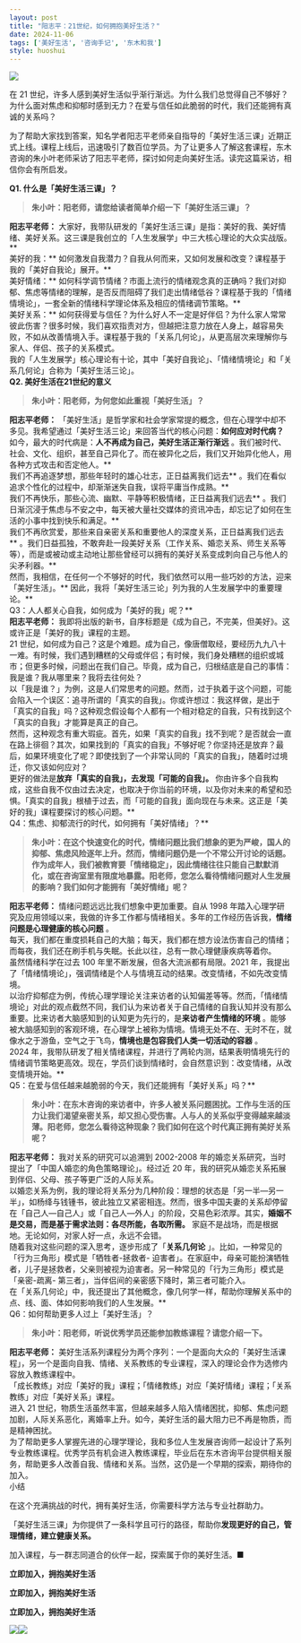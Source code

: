 ```yaml
---
layout: post
title: "阳志平：21世纪，如何拥抱美好生活？"
date: 2024-11-06
tags: ['美好生活', '咨询手记', '东木和我']
style: huoshui
---
```


![](/assets/post_images/2024-11-06-17319182255580.019402496354982812.jpeg)



在 21
世纪，许多人感到美好生活似乎渐行渐远。为什么我们总觉得自己不够好？为什么面对焦虑和抑郁时感到无力？在爱与信任如此脆弱的时代，我们还能拥有真诚的关系吗？  

  

为了帮助大家找到答案，知名学者阳志平老师亲自指导的「美好生活三课」近期正式上线。课程上线后，迅速吸引了数百位学员。为了让更多人了解这套课程，东木咨询的朱小叶老师采访了阳志平老师，探讨如何走向美好生活。读完这篇采访，相信你会有所启发。

  

**Q1. 什么是「美好生活三课」？**

> **朱小叶：阳老师，请您给读者简单介绍一下「美好生活三课」？**

**阳志平老师：** 大家好，我带队研发的「美好生活三课」是指：美好的我、美好情绪、美好关系。这三课是我创立的「人生发展学」中三大核心理论的大众实战版。**  
美好的我：** 如何激发自我潜力？自我从何而来，又如何发展和改变？课程基于我的「美好自我论」展开。**  
美好情绪：**
如何科学调节情绪？市面上流行的情绪观念真的正确吗？我们对抑郁、焦虑等情绪的理解，是否反而阻碍了我们走出情绪低谷？课程基于我的「情绪情境论」，一套全新的情绪科学理论体系及相应的情绪调节策略。**  
美好关系：**
如何获得爱与信任？为什么好人不一定是好伴侣？为什么家人常常彼此伤害？很多时候，我们喜欢指责对方，但越把注意力放在人身上，越容易失败，不如从改善情境入手。课程基于我的「关系几何论」，从更高层次来理解你与家人、伴侣、孩子的关系模式。  
我的「人生发展学」核心理论有十论，其中「美好自我论」、「情绪情境论」和「关系几何论」合称为「美好生活三论」。  
**Q2. 美好生活在21世纪的意义**

> **朱小叶：阳老师，为何您如此重视「美好生活」？**

**阳志平老师：**
「美好生活」是哲学家和社会学家常提的概念，但在心理学中却不多见。我希望通过「美好生活三论」来回答当代的核心问题：**如何应对时代病？**
如今，最大的时代病是：**人不再成为自己，美好生活正渐行渐远**
。我们被时代、社会、文化、组织，甚至自己异化了。而在被异化之后，我们又开始异化他人，用各种方式攻击和否定他人。**  
我们不再追逐梦想，那些年轻时的雄心壮志，正日益离我们远去** 。我们在看似追求个性化的过程中，却渐渐迷失自我，误将平庸当作成熟。**  
我们不再快乐，那些心流、幽默、平静等积极情绪，正日益离我们远去**
。我们日渐沉浸于焦虑与不安之中，每天被大量社交媒体的资讯冲击，却忘记了如何在生活的小事中找到快乐和满足。**  
我们不再欣赏爱，那些来自亲密关系和重要他人的深度关系，正日益离我们远去**
。我们日益孤独，不敢奔赴一段美好关系（工作关系、婚恋关系、师生关系等等），而是或被动或主动地让那些曾经可以拥有的美好关系变成刺向自己与他人的尖矛利器。**  
然而，我相信，在任何一个不够好的时代，我们依然可以用一些巧妙的方法，迎来「美好生活」。**
因此，我将「美好生活三论」列为我的人生发展学中的重要理论。**  
Q3：人人都关心自我，如何成为「美好的我」呢？**  
**阳志平老师：** 我即将出版的新书，自序标题是《成为自己，不完美，但美好》。这或许正是「美好的我」课程的主题。  
21
世纪，如何成为自己？这是个难题。成为自己，像唐僧取经，要经历九九八十一难。有时候，我们遇到糟糕的父母或伴侣；有时候，我们身处糟糕的组织或城市；但更多时候，问题出在我们自己。毕竟，成为自己，归根结底是自己的事情：我是谁？我从哪里来？我将去往何处？  
以「我是谁？」为例，这是人们常思考的问题。然而，过于执着于这个问题，可能会陷入一个误区：追寻所谓的「真实的自我」。你或许想过：我这样做，是出于「真实的自我」吗？这种观念假设每个人都有一个相对稳定的自我，只有找到这个「真实的自我」才能算是真正的自己。  
然而，这种观念有重大瑕疵。首先，如果「真实的自我」找不到呢？是否就会一直在路上徘徊？其次，如果找到的「真实的自我」不够好呢？你坚持还是放弃？最后，如果环境变化了呢？即使找到了一个非常认同的「真实的自我」，随着时过境迁，你又该如何应对？  
更好的做法是**放弃「真实的自我」，去发现「可能的自我」。**
你由许多个自我构成，这些自我不仅由过去决定，也取决于你当前的环境，以及你对未来的希望和恐惧。「真实的自我」根植于过去，而「可能的自我」面向现在与未来。这正是「美好的我」课程要探讨的核心问题。**  
Q4：焦虑、抑郁流行的时代，如何拥有「美好情绪」？**

>
> **朱小叶：在这个快速变化的时代，情绪问题比我们想象的更为严峻，国人的抑郁、焦虑风险逐年上升。然而，情绪问题仍是一个不常公开讨论的话题。作为成年人，我们被教育要「情绪稳定」，因此情绪往往只能自己默默消化，或在咨询室里有限度地暴露。阳老师，您怎么看待情绪问题对人生发展的影响？我们如何才能拥有「美好情绪」呢？**

**阳志平老师：** 情绪问题远远比我们想象中更加重要。自从 1998
年踏入心理学研究及应用领域以来，我做的许多工作都与情绪相关。多年的工作经历告诉我，**情绪问题是心理健康的核心问题** 。  
每天，我们都在重度损耗自己的大脑；每天，我们都在想方设法伤害自己的情绪；而每夜，我们还在刷手机与失眠。长此以往，总有一款心理健康疾病等着你。  
虽然情绪科学在过去 100 年里不断发展，但各大流派都有局限。2021
年，我提出了「情绪情境论」，强调情绪是个人与情境互动的结果。改变情绪，不如先改变情境。  
以治疗抑郁症为例，传统心理学理论关注来访者的认知偏差等等。然而，「情绪情境论」对此的观点截然不同，我们认为来访者关于自己情绪的自我认知并没有那么重要。比来访者大脑感知到的认知更为先行的，是**来访者产生情绪的环境**
。能够被大脑感知到的客观环境，在心理学上被称为情境。情境无处不在、无时不在，就像水之于游鱼，空气之于飞鸟，**情境也是包容我们人类一切活动的容器** 。  
2024
年，我带队研发了相关情绪课程，并进行了两轮内测，结果表明情境先行的情绪调节策略更高效。现在，学员们谈到情绪时，会自然意识到：改变情绪，从改变情境开始。**  
Q5：在爱与信任越来越脆弱的今天，我们还能拥有「美好关系」吗？**

>
> **朱小叶：在东木咨询的来访者中，许多人被关系问题困扰。工作与生活的压力让我们渴望亲密关系，却又担心受伤害。人与人的关系似乎变得越来越淡薄。阳老师，您怎么看待这种现象？我们如何在这个时代真正拥有美好关系呢？**

  
**阳志平老师：** 我对关系的研究可以追溯到 2002-2008 年的婚恋关系研究，当时提出了「中国人婚恋的角色策略理论」。经过近 20
年，我的研究从婚恋关系拓展到伴侣、父母、孩子等更广泛的人际关系。  
以婚恋关系为例，我的理论将关系分为几种阶段：理想的状态是「另一半—另一半」，如杨绛与钱锺书，彼此独立又紧密相连。然而，很多中国夫妻的关系却停留在「自己人—自己人」或「自己人—外人」的阶段，交易色彩浓厚。其实，**婚姻不是交易，而是基于需求法则：各尽所能，各取所需。**
家庭不是战场，而是根据地。无论如何，对家人好一点，永远不会错。  
随着我对这些问题的深入思考，逐步形成了「**关系几何论** 」。比如，一种常见的「行为三角形」模式是「牺牲者-拯救者-
迫害者」。在家庭中，母亲可能扮演牺牲者，儿子是拯救者，父亲则被视为迫害者。另一种常见的「行为三角形」模式是「亲密-疏离-
第三者」，当伴侣间的亲密感下降时，第三者可能介入。  
在「关系几何论」中，我还提出了其他概念，像几何学一样，帮助你理解关系中的点、线、面、体如何影响我们的人生发展。**  
Q6：如何帮助更多人过上「美好生活」？

> **朱小叶：阳老师，听说优秀学员还能参加教练课程？请您介绍一下。**

**阳志平老师：**
美好生活系列课程分为两个序列：一个是面向大众的「美好生活课程」，另一个是面向自我、情绪、关系教练的专业课程，深入的理论会作为选修内容放入教练课程中。  
「成长教练」对应「美好的我」课程；「情绪教练」对应「美好情绪」课程；「关系教练」对应「美好关系」课程。  
进入 21
世纪，物质生活虽然丰富，但越来越多人陷入情绪困扰，抑郁、焦虑问题加剧，人际关系恶化，离婚率上升。如今，美好生活的最大阻力已不再是物质，而是精神困扰。  
为了帮助更多人掌握先进的心理学理论，我和多位人生发展咨询师一起设计了系列专业教练课程。优秀学员有机会进入教练课程，毕业后在东木咨询平台提供相关服务，帮助更多人改善自我、情绪和关系。当然，这仍是一个早期的探索，期待你的加入。  
小结  

在这个充满挑战的时代，拥有美好生活，你需要科学方法与专业社群助力。

「美好生活三课」为你提供了一条科学且可行的路径，帮助你**发现更好的自己，管理情绪，建立健康关系。**

加入课程，与一群志同道合的伙伴一起，探索属于你的美好生活。■

  

**立即加入，拥抱美好生活**

**立即加入，拥抱美好生活**

**立即加入，拥抱美好生活**

  


![](/assets/post_images/2024-11-06-17319182253340.5001743556221878.gif)![](/assets/post_images/2024-11-06-17319182255860.21846922629852328.webp)